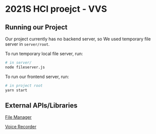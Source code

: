 # 2021S HCI proejct - VVS

## Running our Project

Our project currently has no backend server, so We used temporary file server in `server/root`.

To run temporary local file server, run:

```bash
# in server/
node fileserver.js
```

To run our frontend server, run:

```bash
# in project root
yarn start
```

## External APIs/Libraries

[File Manager](https://github.com/OpusCapita/filemanager)

[Voice Recorder](https://www.npmjs.com/package/react-voice-recorder)
